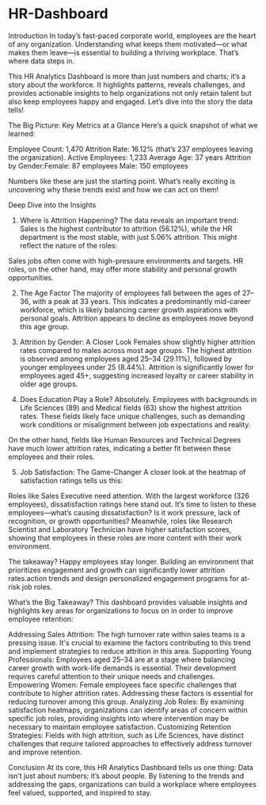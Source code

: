 # HR-Dashboard

Introduction
In today’s fast-paced corporate world, employees are the heart of any organization. Understanding what keeps them motivated—or what makes them leave—is essential to building a thriving workplace. That’s where data steps in.

This HR Analytics Dashboard is more than just numbers and charts; it’s a story about the workforce. It highlights patterns, reveals challenges, and provides actionable insights to help organizations not only retain talent but also keep employees happy and engaged. Let’s dive into the story the data tells!

The Big Picture: Key Metrics at a Glance
Here’s a quick snapshot of what we learned:

Employee Count: 1,470
Attrition Rate: 16.12% (that’s 237 employees leaving the organization).
Active Employees: 1,233
Average Age: 37 years
Attrition by Gender:Female: 87 employees Male: 150 employees

Numbers like these are just the starting point. What’s really exciting is uncovering why these trends exist and how we can act on them!

Deep Dive into the Insights
1. Where is Attrition Happening?
The data reveals an important trend: Sales is the highest contributor to attrition (56.12%), while the HR department is the most stable, with just 5.06% attrition. This might reflect the nature of the roles:

Sales jobs often come with high-pressure environments and targets.
HR roles, on the other hand, may offer more stability and personal growth opportunities.

2. The Age Factor
The majority of employees fall between the ages of 27–36, with a peak at 33 years. This indicates a predominantly mid-career workforce, which is likely balancing career growth aspirations with personal goals. Attrition appears to decline as employees move beyond this age group.

3. Attrition by Gender: A Closer Look
Females show slightly higher attrition rates compared to males across most age groups.
The highest attrition is observed among employees aged 25–34 (29.11%), followed by younger employees under 25 (8.44%).
Attrition is significantly lower for employees aged 45+, suggesting increased loyalty or career stability in older age groups.

4. Does Education Play a Role?
Absolutely. Employees with backgrounds in Life Sciences (89) and Medical fields (63) show the highest attrition rates. These fields likely face unique challenges, such as demanding work conditions or misalignment between job expectations and reality.

On the other hand, fields like Human Resources and Technical Degrees have much lower attrition rates, indicating a better fit between these employees and their roles.

5. Job Satisfaction: The Game-Changer
A closer look at the heatmap of satisfaction ratings tells us this:

Roles like Sales Executive need attention. With the largest workforce (326 employees), dissatisfaction ratings here stand out. It’s time to listen to these employees—what’s causing dissatisfaction? Is it work pressure, lack of recognition, or growth opportunities?
Meanwhile, roles like Research Scientist and Laboratory Technician have higher satisfaction scores, showing that employees in these roles are more content with their work environment.

The takeaway? Happy employees stay longer. Building an environment that prioritizes engagement and growth can significantly lower attrition rates.action trends and design personalized engagement programs for at-risk job roles.

What’s the Big Takeaway?
This dashboard provides valuable insights and highlights key areas for organizations to focus on in order to improve employee retention:

Addressing Sales Attrition: The high turnover rate within sales teams is a pressing issue. It's crucial to examine the factors contributing to this trend and implement strategies to reduce attrition in this area.
Supporting Young Professionals: Employees aged 25–34 are at a stage where balancing career growth with work-life demands is essential. Their development requires careful attention to their unique needs and challenges.
Empowering Women: Female employees face specific challenges that contribute to higher attrition rates. Addressing these factors is essential for reducing turnover among this group.
Analyzing Job Roles: By examining satisfaction heatmaps, organizations can identify areas of concern within specific job roles, providing insights into where intervention may be necessary to maintain employee satisfaction.
Customizing Retention Strategies: Fields with high attrition, such as Life Sciences, have distinct challenges that require tailored approaches to effectively address turnover and improve retention.

Conclusion
At its core, this HR Analytics Dashboard tells us one thing: Data isn’t just about numbers; it’s about people. By listening to the trends and addressing the gaps, organizations can build a workplace where employees feel valued, supported, and inspired to stay.

